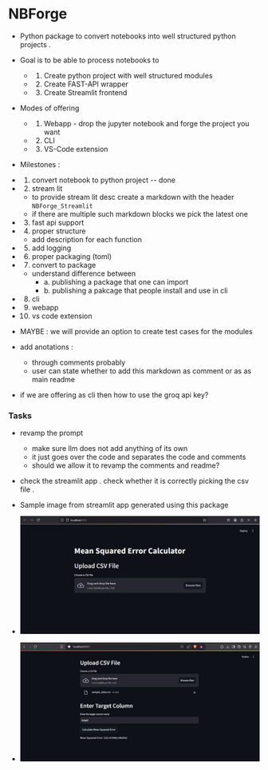 # NBForge

- Python package to convert notebooks into well structured python projects .
- Goal is to be able to process notebooks to

  - 1. Create python project with well structured modules
  - 2. Create FAST-API wrapper
  - 3. Create Streamlit frontend

- Modes of offering

  - 1. Webapp - drop the jupyter notebook and forge the project you want
  - 2. CLI
  - 3. VS-Code extension

- Milestones :

- 1. convert notebook to python project -- done
- 2. stream lit
  - to provide stream lit desc create a markdown with the header `NBForge_Streamlit`
  - if there are multiple such markdown blocks we pick the latest one
- 3. fast api support
- 4. proper structure
  - add description for each function
- 5. add logging
- 6. proper packaging (toml)
- 7. convert to package
  - understand difference between
    - a. publishing a package that one can import
    - b. publishing a pakcage that people install and use in cli
- 8. cli
- 9. webapp
- 10. vs code extension

- MAYBE : we will provide an option to create test cases for the modules
- add anotations :

  - through comments probably
  - user can state whether to add this markdown as comment or as as main readme

- if we are offering as cli then how to use the groq api key?

### Tasks

- revamp the prompt

  - make sure llm does not add anything of its own
  - it just goes over the code and separates the code and comments
  - should we allow it to revamp the comments and readme?

- check the streamlit app . check whether it is correctly picking the csv file .

- Sample image from streamlit app generated using this package
- ![alt text](./images/streamlit_1.png)
- ![alt text](./images/streamlit_2.png)
